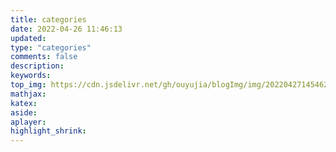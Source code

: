 ```yaml
---
title: categories
date: 2022-04-26 11:46:13
updated:
type: "categories"
comments: false
description:
keywords:
top_img: https://cdn.jsdelivr.net/gh/ouyujia/blogImg/img/202204271454622.jpg
mathjax:
katex:
aside:
aplayer:
highlight_shrink:
---
```


